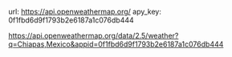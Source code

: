 url: https://api.openweathermap.org/
apy_key: 0f1fbd6d9f1793b2e6187a1c076db444

https://api.openweathermap.org/data/2.5/weather?q=Chiapas,Mexico&appid=0f1fbd6d9f1793b2e6187a1c076db444
